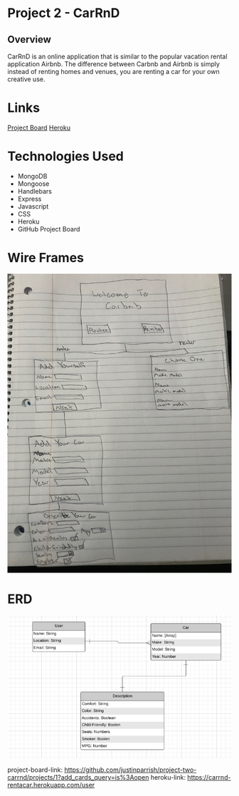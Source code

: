 # Project 2 - CarRnD

## Overview

CarRnD is an online application that is similar to the popular vacation rental application Airbnb.
The difference between Carbnb and Airbnb is simply instead of renting homes and venues, you are renting 
a car for your own creative use.

# Links



[Project Board](project-board-link)
[Heroku](heroku-link)
# Technologies Used

* MongoDB
* Mongoose
* Handlebars
* Express
* Javascript
* CSS
* Heroku
* GitHub Project Board

# Wire Frames

![atl text](images/wireframe-carbnb.jpeg "wire frame image")

# ERD

![atl text](images/erd-carbnb.png "erd image")

project-board-link: https://github.com/justinparrish/project-two-carrnd/projects/1?add_cards_query=is%3Aopen
heroku-link: https://carrnd-rentacar.herokuapp.com/user
